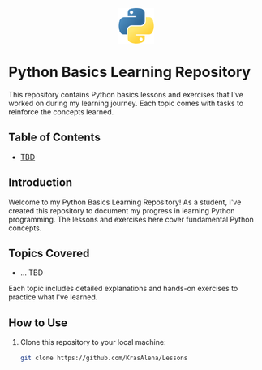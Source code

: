 
<img src="python.png" width="70px" style="margin: 30px auto 0px auto; display: block;">

# Python Basics Learning Repository

This repository contains Python basics lessons and exercises that I've worked on during my learning journey. Each topic comes with tasks to reinforce the concepts learned.


## Table of Contents

- [TBD](#introduction)

## Introduction

Welcome to my Python Basics Learning Repository! As a student, I've created this repository to document my progress in learning Python programming. The lessons and exercises here cover fundamental Python concepts.

## Topics Covered

- ... TBD

Each topic includes detailed explanations and hands-on exercises to practice what I've learned.

## How to Use

1. Clone this repository to your local machine:

   ```bash
   git clone https://github.com/KrasAlena/Lessons
